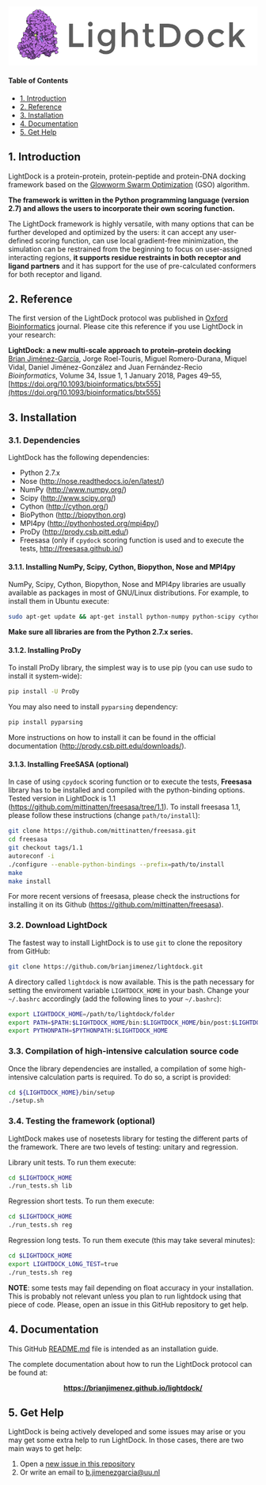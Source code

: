 ![LightDock](docs/media/lightdock_banner.png "LightDock")

#### Table of Contents

- [1. Introduction](#1-introduction)
- [2. Reference](#2-reference)
- [3. Installation](#3-installation)
- [4. Documentation](#4-documentation)
- [5. Get Help](#5-get-help)

## 1. Introduction
LightDock is a protein-protein, protein-peptide and protein-DNA docking framework based on the [Glowworm Swarm Optimization](https://link.springer.com/article/10.1007/s11721-008-0021-5) (GSO) algorithm.

**The framework is written in the Python programming language (version 2.7) and allows the users to incorporate their own scoring function.**

The LightDock framework is highly versatile, with many options that can be further developed and optimized by the users: it can accept any user-defined scoring function, can use local gradient-free minimization, the simulation can be restrained from the beginning to focus on user-assigned interacting regions, **it supports residue restraints in both receptor and ligand partners** and it has support for the use of pre-calculated conformers for both receptor and ligand.

## 2. Reference
The first version of the LightDock protocol was published in [Oxford Bioinformatics](https://academic.oup.com/bioinformatics) journal. Please cite this reference if you use LightDock in your research:

**LightDock: a new multi-scale approach to protein–protein docking**<br>
[Brian Jiménez-García](http://bjimenezgarcia.com), Jorge Roel-Touris, Miguel Romero-Durana, Miquel Vidal, Daniel Jiménez-González and Juan Fernández-Recio<br>
*Bioinformatics*, Volume 34, Issue 1, 1 January 2018, Pages 49–55, [https://doi.org/10.1093/bioinformatics/btx555](https://doi.org/10.1093/bioinformatics/btx555)

## 3. Installation
### 3.1. Dependencies
LightDock has the following dependencies:

* Python 2.7.x
* Nose (<http://nose.readthedocs.io/en/latest/>)
* NumPy (<http://www.numpy.org/>)
* Scipy (<http://www.scipy.org/>)
* Cython (<http://cython.org/>)
* BioPython (<http://biopython.org>)
* MPI4py (<http://pythonhosted.org/mpi4py/>)
* ProDy (<http://prody.csb.pitt.edu/>)
* Freesasa (only if `cpydock` scoring function is used and to execute the tests, <http://freesasa.github.io/>)

#### 3.1.1. Installing NumPy, Scipy, Cython, Biopython, Nose and MPI4py
NumPy, Scipy, Cython, Biopython, Nose and MPI4py libraries are usually available as packages in most of GNU/Linux distributions. For example, to install them in Ubuntu execute:

```bash
sudo apt-get update && apt-get install python-numpy python-scipy cython python-biopython python-nose python-nose2 python-mpi4py
```

**Make sure all libraries are from the Python 2.7.x series.**

#### 3.1.2. Installing ProDy
To install ProDy library, the simplest way is to use pip (you can use sudo to install it system-wide):

```bash
pip install -U ProDy
```

You may also need to install `pyparsing` dependency:

```bash
pip install pyparsing
```

More instructions on how to install it can be found in the official documentation (<http://prody.csb.pitt.edu/downloads/>).


#### 3.1.3. Installing FreeSASA (optional)
In case of using `cpydock` scoring function or to execute the tests, **Freesasa** library has to be installed and compiled with the python-binding options. Tested version in 
LightDock is 1.1 (<https://github.com/mittinatten/freesasa/tree/1.1>). To install freesasa 1.1, please follow these instructions (change `path/to/install`):

```bash
git clone https://github.com/mittinatten/freesasa.git
cd freesasa
git checkout tags/1.1
autoreconf -i
./configure --enable-python-bindings --prefix=path/to/install
make
make install
```

For more recent versions of freesasa, please check the instructions for installing it on its Github (<https://github.com/mittinatten/freesasa>). 

### 3.2. Download LightDock
The fastest way to install LightDock is to use `git` to clone the repository from GitHub:

```bash
git clone https://github.com/brianjimenez/lightdock.git
```

A directory called `lightdock` is now available. This is the path necessary for setting the enviroment variable `LIGHTDOCK_HOME` in your bash. Change your `~/.bashrc` accordingly (add the following lines to your `~/.bashrc`):

```bash
export LIGHTDOCK_HOME=/path/to/lightdock/folder
export PATH=$PATH:$LIGHTDOCK_HOME/bin:$LIGHTDOCK_HOME/bin/post:$LIGHTDOCK_HOME/bin/support
export PYTHONPATH=$PYTHONPATH:$LIGHTDOCK_HOME
```

### 3.3. Compilation of high-intensive calculation source code
Once the library dependencies are installed, a compilation of some high-intensive calculation parts is required. To do so, a script is provided:

```bash
cd ${LIGHTDOCK_HOME}/bin/setup
./setup.sh
```

### 3.4. Testing the framework (optional)
LightDock makes use of nosetests library for testing the different parts of the framework. There are two levels of testing: unitary and regression. 

Library unit tests. To run them execute:

```bash
cd $LIGHTDOCK_HOME
./run_tests.sh lib
```

Regression short tests. To run them execute:

```bash
cd $LIGHTDOCK_HOME
./run_tests.sh reg
```

Regression long tests. To run them execute (this may take several minutes):

```bash
cd $LIGHTDOCK_HOME
export LIGHTDOCK_LONG_TEST=true
./run_tests.sh reg
```

**NOTE**: some tests may fail depending on float accuracy in your installation. This is probably not relevant unless you plan to run lightdock using that piece of code. Please, open an issue in this GitHub repository to get help.


## 4. Documentation

This GitHub [README.md](README.md) file is intended as an installation guide.

The complete documentation about how to run the LightDock protocol can be found at:

<p align="center">
	<b><a href="https://brianjimenez.github.io/lightdock">https://brianjimenez.github.io/lightdock/</a>
	</b>
</p>


## 5. Get Help

LightDock is being actively developed and some issues may arise or you may get some extra help to run LightDock. In those cases, there are two main ways to get help:

1. Open a [new issue in this repository](https://github.com/brianjimenez/lightdock/issues/new)
2. Or write an email to <b.jimenezgarcia@uu.nl>



